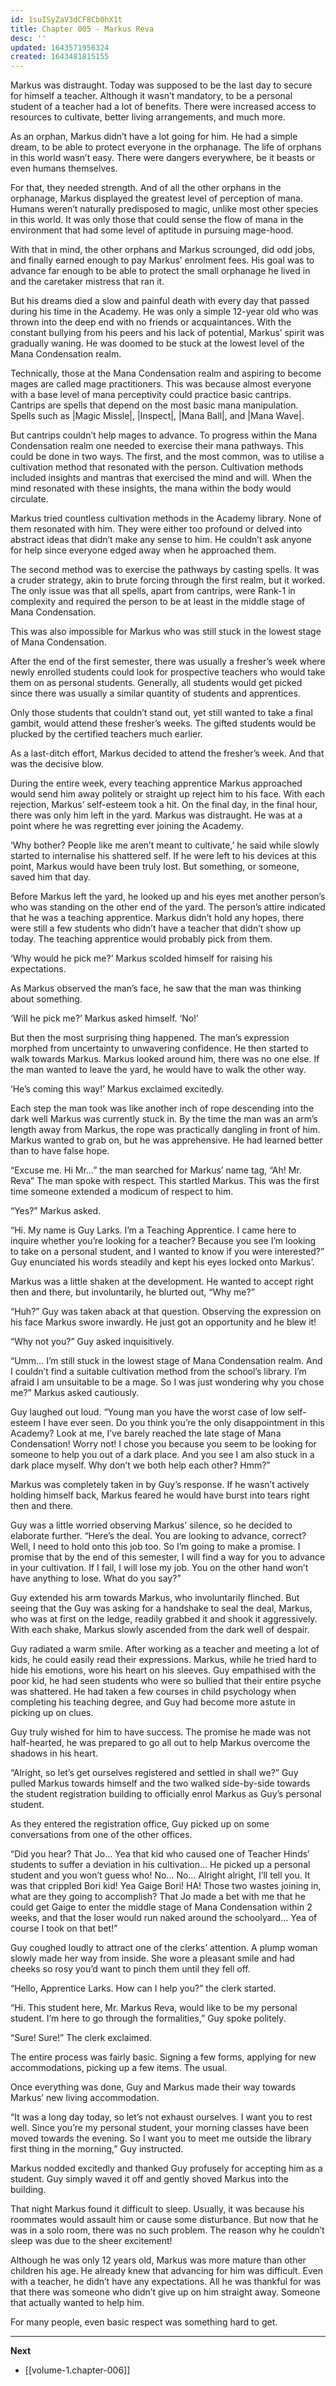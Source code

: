 ```yaml
---
id: 1suISyZaV3dCF8Cb0hX1t
title: Chapter 005 - Markus Reva
desc: ''
updated: 1643571956324
created: 1643481815155
---
```


Markus was distraught. Today was supposed to be the last day to secure for himself a teacher. Although it wasn’t mandatory, to be a personal student of a teacher had a lot of benefits. There were increased access to resources to cultivate, better living arrangements, and much more.

As an orphan, Markus didn’t have a lot going for him. He had a simple dream, to be able to protect everyone in the orphanage. The life of orphans in this world wasn’t easy. There were dangers everywhere, be it beasts or even humans themselves. 

For that, they needed strength. And of all the other orphans in the orphanage, Markus displayed the greatest level of perception of mana. Humans weren’t naturally predisposed to magic, unlike most other species in this world. It was only those that could sense the flow of mana in the environment that had some level of aptitude in pursuing mage-hood.

With that in mind, the other orphans and Markus scrounged, did odd jobs, and finally earned enough to pay Markus’ enrolment fees. His goal was to advance far enough to be able to protect the small orphanage he lived in and the caretaker mistress that ran it.

But his dreams died a slow and painful death with every day that passed during his time in the Academy. He was only a simple 12-year old who was thrown into the deep end with no friends or acquaintances. With the constant bullying from his peers and his lack of potential, Markus’ spirit was gradually waning. He was doomed to be stuck at the lowest level of the Mana Condensation realm.

Technically, those at the Mana Condensation realm and aspiring to become mages are called mage practitioners. This was because almost everyone with a base level of mana perceptivity could practice basic cantrips. Cantrips are spells that depend on the most basic mana manipulation. Spells such as |Magic Missle|, |Inspect|, |Mana Ball|, and |Mana Wave|.

But cantrips couldn’t help mages to advance. To progress within the Mana Condensation realm one needed to exercise their mana pathways. This could be done in two ways. The first, and the most common, was to utilise a cultivation method that resonated with the person. Cultivation methods included insights and mantras that exercised the mind and will. When the mind resonated with these insights, the mana within the body would circulate. 

Markus tried countless cultivation methods in the Academy library. None of them resonated with him. They were either too profound or delved into abstract ideas that didn’t make any sense to him. He couldn’t ask anyone for help since everyone edged away when he approached them.

The second method was to exercise the pathways by casting spells. It was a cruder strategy, akin to brute forcing through the first realm, but it worked. The only issue was that all spells, apart from cantrips, were Rank-1 in complexity and required the person to be at least in the middle stage of Mana Condensation.

This was also impossible for Markus who was still stuck in the lowest stage of Mana Condensation.

After the end of the first semester, there was usually a fresher’s week where newly enrolled students could look for prospective teachers who would take them on as personal students. Generally, all students would get picked since there was usually a similar quantity of students and apprentices.

Only those students that couldn’t stand out, yet still wanted to take a final gambit, would attend these fresher’s weeks. The gifted students would be plucked by the certified teachers much earlier.

As a last-ditch effort, Markus decided to attend the fresher’s week. And that was the decisive blow.

During the entire week, every teaching apprentice Markus approached would send him away politely or straight up reject him to his face. With each rejection, Markus’ self-esteem took a hit. On the final day, in the final hour, there was only him left in the yard. Markus was distraught. He was at a point where he was regretting ever joining the Academy.

‘Why bother? People like me aren’t meant to cultivate,’ he said while slowly started to internalise his shattered self. If he were left to his devices at this point, Markus would have been truly lost. But something, or someone, saved him that day.

Before Markus left the yard, he looked up and his eyes met another person’s who was standing on the other end of the yard. The person’s attire indicated that he was a teaching apprentice. Markus didn’t hold any hopes, there were still a few students who didn’t have a teacher that didn’t show up today. The teaching apprentice would probably pick from them.

‘Why would he pick me?’ Markus scolded himself for raising his expectations.

As Markus observed the man’s face, he saw that the man was thinking about something.

‘Will he pick me?’ Markus asked himself. ‘No!’

But then the most surprising thing happened. The man’s expression morphed from uncertainty to unwavering confidence. He then started to walk towards Markus. Markus looked around him, there was no one else. If the man wanted to leave the yard, he would have to walk the other way.

‘He’s coming this way!’ Markus exclaimed excitedly.

Each step the man took was like another inch of rope descending into the dark well Markus was currently stuck in. By the time the man was an arm’s length away from Markus, the rope was practically dangling in front of him. Markus wanted to grab on, but he was apprehensive. He had learned better than to have false hope.

“Excuse me. Hi Mr…” the man searched for Markus’ name tag, “Ah! Mr. Reva” The man spoke with respect. This startled Markus. This was the first time someone extended a modicum of respect to him.

“Yes?” Markus asked.

“Hi. My name is Guy Larks. I’m a Teaching Apprentice. I came here to inquire whether you’re looking for a teacher? Because you see I’m looking to take on a personal student, and I wanted to know if you were interested?” Guy enunciated his words steadily and kept his eyes locked onto Markus’.

Markus was a little shaken at the development. He wanted to accept right then and there, but involuntarily, he blurted out, “Why me?”

“Huh?” Guy was taken aback at that question. Observing the expression on his face Markus swore inwardly. He just got an opportunity and he blew it!

“Why not you?” Guy asked inquisitively.

“Umm… I’m still stuck in the lowest stage of Mana Condensation realm. And I couldn’t find a suitable cultivation method from the school’s library. I’m afraid I am unsuitable to be a mage. So I was just wondering why you chose me?” Markus asked cautiously.

Guy laughed out loud. “Young man you have the worst case of low self-esteem I have ever seen. Do you think you’re the only disappointment in this Academy? Look at me, I’ve barely reached the late stage of Mana Condensation! Worry not! I chose you because you seem to be looking for someone to help you out of a dark place. And you see I am also stuck in a dark place myself. Why don’t we both help each other? Hmm?”

Markus was completely taken in by Guy’s response. If he wasn’t actively holding himself back, Markus feared he would have burst into tears right then and there.

Guy was a little worried observing Markus’ silence, so he decided to elaborate further. “Here’s the deal. You are looking to advance, correct? Well, I need to hold onto this job too. So I’m going to make a promise. I promise that by the end of this semester, I will find a way for you to advance in your cultivation. If I fail, I will lose my job. You on the other hand won’t have anything to lose. What do you say?”

Guy extended his arm towards Markus, who involuntarily flinched. But seeing that the Guy was asking for a handshake to seal the deal, Markus, who was at first on the ledge, readily grabbed it and shook it aggressively. With each shake, Markus slowly ascended from the dark well of despair.

Guy radiated a warm smile. After working as a teacher and meeting a lot of kids, he could easily read their expressions. Markus, while he tried hard to hide his emotions, wore his heart on his sleeves. Guy empathised with the poor kid, he had seen students who were so bullied that their entire psyche was shattered. He had taken a few courses in child psychology when completing his teaching degree, and Guy had become more astute in picking up on clues. 

Guy truly wished for him to have success. The promise he made was not half-hearted, he was prepared to go all out to help Markus overcome the shadows in his heart.

“Alright, so let’s get ourselves registered and settled in shall we?” Guy pulled Markus towards himself and the two walked side-by-side towards the student registration building to officially enrol Markus as Guy’s personal student.

As they entered the registration office, Guy picked up on some conversations from one of the other offices.

“Did you hear? That Jo… Yea that kid who caused one of Teacher Hinds’ students to suffer a deviation in his cultivation… He picked up a personal student and you won’t guess who! No… No… Alright alright, I’ll tell you. It was that crippled Bori kid! Yea Gaige Bori! HA! Those two wastes joining in, what are they going to accomplish? That Jo made a bet with me that he could get Gaige to enter the middle stage of Mana Condensation within 2 weeks, and that the loser would run naked around the schoolyard… Yea of course I took on that bet!”

Guy coughed loudly to attract one of the clerks’ attention. A plump woman slowly made her way from inside. She wore a pleasant smile and had cheeks so rosy you’d want to pinch them until they fell off.

“Hello, Apprentice Larks. How can I help you?” the clerk started.

“Hi. This student here, Mr. Markus Reva, would like to be my personal student. I’m here to go through the formalities,” Guy spoke politely.

“Sure! Sure!” The clerk exclaimed.

The entire process was fairly basic. Signing a few forms, applying for new accommodations, picking up a few items. The usual.

Once everything was done, Guy and Markus made their way towards Markus’ new living accommodation.

“It was a long day today, so let’s not exhaust ourselves. I want you to rest well. Since you’re my personal student, your morning classes have been moved towards the evening. So I want you to meet me outside the library first thing in the morning,” Guy instructed.

Markus nodded excitedly and thanked Guy profusely for accepting him as a student. Guy simply waved it off and gently shoved Markus into the building.

That night Markus found it difficult to sleep. Usually, it was because his roommates would assault him or cause some disturbance. But now that he was in a solo room, there was no such problem. The reason why he couldn’t sleep was due to the sheer excitement!

Although he was only 12 years old, Markus was more mature than other children his age. He already knew that advancing for him was difficult. Even with a teacher, he didn’t have any expectations. All he was thankful for was that there was someone who didn’t give up on him straight away. Someone that actually wanted to help him.

For many people, even basic respect was something hard to get.

____

**Next**
* [[volume-1.chapter-006]]